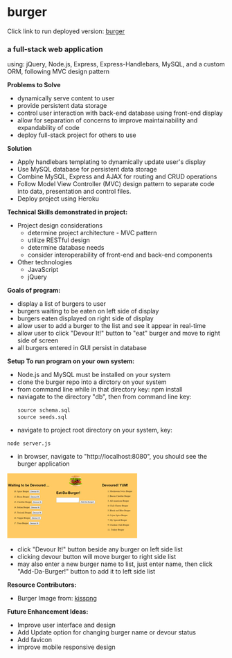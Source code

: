 # burger

Click link to run deployed version: [burger](https://vwhope)

### a full-stack web application
using: jQuery, Node.js, Express, Express-Handlebars, MySQL, and a custom ORM, following MVC design pattern 

**Problems to Solve**
* dynamically serve content to user
* provide persistent data storage
* control user interaction with back-end database using front-end display
* allow for separation of concerns to improve maintainability and expandability of code
* deploy full-stack project for others to use

**Solution** 

* Apply handlebars templating to dynamically update user's display
* Use MySQL database for persistent data storage
* Combine MySQL, Express and AJAX for routing and CRUD operations
* Follow Model View Controller (MVC) design pattern to separate code into 
  data, presentation and control files.
* Deploy project using Heroku
 

**Technical Skills demonstrated in project:**
* Project design considerations
  * determine project architecture - MVC pattern
  * utilize RESTful design
  * determine database needs
  * consider interoperability of front-end and back-end components  
* Other technologies
    * JavaScript
    * jQuery
    
**Goals of program:**
* display a list of burgers to user 
* burgers waiting to be eaten on left side of display
* burgers eaten displayed on right side of display 
* allow user to add a burger to the list and see it appear in real-time
* allow user to click "Devour It!" button to "eat" burger and move to right side of screen
* all burgers entered in GUI persist in database

**Setup To run program on your own system:**
* Node.js and MySQL must be installed on your system 
* clone the burger repo into a dirctory on your system
* from command line while in that directory key: npm install
* naviagate to the directory "db", then from command line key:
   ```
   source schema.sql
   source seeds.sql
   ``` 
* navigate to project root directory on your system, key: 
 ```
 node server.js
  ```
* in browser, navigate to "http://localhost:8080", you should see the burger application

![Burger Application Page](/public/assets/img/index.jpg)

* click "Devour It!" button beside any burger on left side list
* clicking devour button will move burger to right side list
* may also enter a new burger name to list, 
   just enter name, then click "Add-Da-Burger!" button to add it to left side list

**Resource Contributors:**
* Burger Image from: [kisspng](https://kisspng.com/free/burgers.html)


**Future Enhancement Ideas:**
* Improve user interface and design
* Add Update option for changing burger name or devour status
* Add favicon
* improve mobile responsive design
